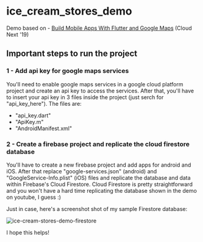 # ice_cream_stores_demo

Demo based on - [Build Mobile Apps With Flutter and Google Maps](https://www.youtube.com/watch?time_continue=1&v=RpQLFAFqMlw) (Cloud Next '19)

## Important steps to run the project
### 1 - Add api key for google maps services

You'll need to enable google maps services in a google cloud platform project and create an api key to access the services. After that, you'll have to insert your api key in 3 files inside the project (just serch for "api_key_here"). The files are:
- "api_key.dart"
- "ApiKey.m"
- "AndroidManifest.xml"
               
### 2 - Create a firebase project and replicate the cloud firestore database

You'll have to create a new firebase project and add apps for android and iOS. After that replace "google-services.json" (android) and "GoogleService-Info.plist" (iOS) files and replicate the database and data within Firebase's Cloud Firestore. Cloud Firestore is pretty straightforward and you won't have a hard time replicating the database shown in the demo on youtube, I guess :)

Just in case, here's a screenshot shot of my sample Firestore database:

![ice-cream-stores-demo-firestore](https://user-images.githubusercontent.com/14852938/67521629-a4f14480-f681-11e9-9f78-cb916a2fa8e1.png)

I hope this helps!
